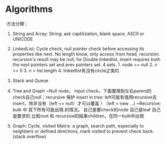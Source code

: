 # Algorithms

·方法分類：

1. String and Array: String: ask captilization, blank space, ASCII or UNICODE

2. LinkedList: Cycle check, null pointer check before accessing its properties like next.
			   No length know, only access from head, recursion.
			   recursion's result may be null;
			   for Double linkedlist, insert requires both the next pointers set and prev pointers set. 4 sets.
			   1. node == null 2. n <= 0 3. n > list.length 4. linkedlist有没有circle之类的

3. Stack and Queue

4. Tree and Graph 
	~Null node， input check，下面要用到左右parent的check自己null；recursive 保护
				insert in tree: left可能有值用recursive去insert，除非没有（left == null）才可以覆盖！（left = new ...)
	~Recursive: bulk 中 寫下所有可能出現.的情況。
				自己是要check的node
				自己是leaf
				自己是要求的
				比較root 和 recursive的結果children，在同一bulk中出現

5. Graph: Cycle, visited
   Matrix: a graph, search path, especially to neighbers or defined directions, mark visited to prevent check back. (stack overflow)